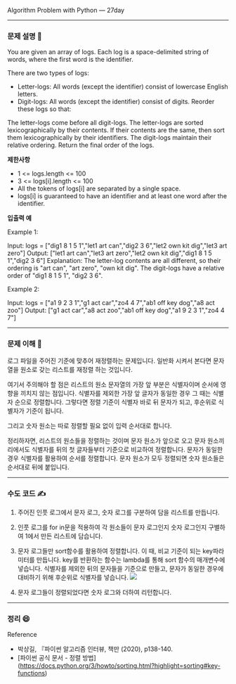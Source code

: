 
Algorithm Problem with Python — 27day

***


### **문제 설명 📖**


You are given an array of logs. Each log is a space-delimited string of words, where the first word is the identifier.

There are two types of logs:

- Letter-logs: All words (except the identifier) consist of lowercase English letters.
- Digit-logs: All words (except the identifier) consist of digits.
Reorder these logs so that:

The letter-logs come before all digit-logs.
The letter-logs are sorted lexicographically by their contents. If their contents are the same, then sort them lexicographically by their identifiers.
The digit-logs maintain their relative ordering.
Return the final order of the logs.

**제한사항**

- 1 <= logs.length <= 100
- 3 <= logs[i].length <= 100
- All the tokens of logs[i] are separated by a single space.
- logs[i] is guaranteed to have an identifier and at least one word after the identifier.


**입출력 예**

Example 1:

> 
Input: logs = ["dig1 8 1 5 1","let1 art can","dig2 3 6","let2 own kit dig","let3 art zero"]
Output: ["let1 art can","let3 art zero","let2 own kit dig","dig1 8 1 5 1","dig2 3 6"]
Explanation:
The letter-log contents are all different, so their ordering is "art can", "art zero", "own kit dig".
The digit-logs have a relative order of "dig1 8 1 5 1", "dig2 3 6".


Example 2:

> 
Input: logs = ["a1 9 2 3 1","g1 act car","zo4 4 7","ab1 off key dog","a8 act zoo"]
Output: ["g1 act car","a8 act zoo","ab1 off key dog","a1 9 2 3 1","zo4 4 7"]


***
### **문제 이해 🔑**

로그 파일을 주어진 기준에 맞추어 재정렬하는 문제입니다.
일반화 시켜서 본다면 문자열을 원소로 갖는 리스트를 재정렬 하는 것입니다.

여기서 주의해야 할 점은 리스트의 원소 문자열의 가장 앞 부분은 식별자이며 순서에 영향을 끼치지 않는 점입니다.
식별자를 제외한 가장 앞 글자가 동일한 경우 그 때는 식별자 순으로 정렬합니다.
그렇다면 정렬 기준이 식별자 바로 뒤 문자가 되고, 후순위로 식별자가 기준이 됩니다.

그리고 숫자 원소는 따로 정렬할 필요 없이 입력 순서대로 합니다.

정리하자면, 리스트의 원소들을 정렬하는 것이며 문자 원소가 앞으로 오고 문자 원소끼리에서도 식별자를 뒤의 첫 글자들부터 기준으로 비교하여 정렬합니다.
문자가 동일한 경우 식별자를 활용하여 순서를 정렬합니다.
문자 원소가 모두 정렬되면 숫자 원소들은 순서대로 뒤에 붙입니다.

***

### **수도 코드 ✍️**

1. 주어진 인풋 로그에서 문자 로그, 숫자 로그를 구분하여 담을 리스트를 만듭니다.

2. 인풋 로그를 for in문을 적용하여 각 원소들이 문자 로그인지 숫자 로그인지 구별하여 1에서 만든 리스트에 담습니다.

3. 문자 로그들만 sort함수를 활용하여 정렬합니다. 
이 때, 비교 기준이 되는 key파라미터를 만듭니다.
key를 반환하는 함수는 lambda를 통해 sort 함수의 매개변수에 넣습니다.
식별자를 제외한 뒤의 문자들을 기준으로 만들고, 문자가 동일한 경우에 대비하기 위해 후순위로 식별자를 넣습니다.
![](https://images.velog.io/images/qmasem/post/6c2e654b-fc5f-4b93-8356-9841c24c9e02/%E1%84%89%E1%85%B3%E1%84%8F%E1%85%B3%E1%84%85%E1%85%B5%E1%86%AB%E1%84%89%E1%85%A3%E1%86%BA%202021-04-04%20%E1%84%8B%E1%85%A9%E1%84%92%E1%85%AE%202.27.48.png)

4. 문자 로그들이 정렬되었다면 숫자 로그와 더하여 리턴합니다.

***

### 정리 😄

Reference

- 박상길, 『파이썬 알고리즘 인터뷰, 책만 (2020), p138-140.
- [파이썬 공식 문서 - 정렬 방법] (https://docs.python.org/3/howto/sorting.html?highlight=sorting#key-functions)



